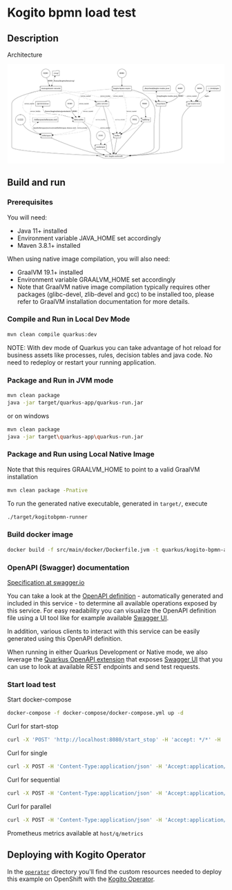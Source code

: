 # Kogito bpmn load test

## Description

Architecture

![docker-compose](docker-compose/docker-compose.png)

## Build and run

### Prerequisites

You will need:

- Java 11+ installed
- Environment variable JAVA_HOME set accordingly
- Maven 3.8.1+ installed

When using native image compilation, you will also need:

- GraalVM 19.1+ installed
- Environment variable GRAALVM_HOME set accordingly
- Note that GraalVM native image compilation typically requires other packages (glibc-devel, zlib-devel and gcc) to be installed too, please refer to GraalVM installation documentation for more details.

### Compile and Run in Local Dev Mode

```sh
mvn clean compile quarkus:dev
```

NOTE: With dev mode of Quarkus you can take advantage of hot reload for business assets like processes, rules, decision tables and java code. No need to redeploy or restart your running application.

### Package and Run in JVM mode

```sh
mvn clean package
java -jar target/quarkus-app/quarkus-run.jar
```

or on windows

```sh
mvn clean package
java -jar target\quarkus-app\quarkus-run.jar
```

### Package and Run using Local Native Image

Note that this requires GRAALVM_HOME to point to a valid GraalVM installation

```sh
mvn clean package -Pnative
```

To run the generated native executable, generated in `target/`, execute

```sh
./target/kogitobpmn-runner
```

### Build docker image

```sh
docker build -f src/main/docker/Dockerfile.jvm -t quarkus/kogito-bpmn-async-jvm .
```

### OpenAPI (Swagger) documentation

[Specification at swagger.io](https://swagger.io/docs/specification/about/)

You can take a look at the [OpenAPI definition](http://localhost:8080/openapi?format=json) - automatically generated and included in this service - to determine all available operations exposed by this service. For easy readability you can visualize the OpenAPI definition file using a UI tool like for example available [Swagger UI](https://editor.swagger.io).

In addition, various clients to interact with this service can be easily generated using this OpenAPI definition.

When running in either Quarkus Development or Native mode, we also leverage the [Quarkus OpenAPI extension](https://quarkus.io/guides/openapi-swaggerui#use-swagger-ui-for-development) that exposes [Swagger UI](http://localhost:8080/swagger-ui/) that you can use to look at available REST endpoints and send test requests.


### Start load test

Start docker-compose

```sh
docker-compose -f docker-compose/docker-compose.yml up -d
```

Curl for start-stop

```sh
curl -X 'POST' 'http://localhost:8080/start_stop' -H 'accept: */*' -H 'Content-Type: application/json' -d '{}'
```

Curl for single

```sh
curl -X POST -H 'Content-Type:application/json' -H 'Accept:application/json' -d '{"username" : "test"}' http://localhost:8080/single
```

Curl for sequential

```sh
curl -X POST -H 'Content-Type:application/json' -H 'Accept:application/json' -d '{"username" : "test"}' http://localhost:8080/sequential
```

Curl for parallel

```sh
curl -X POST -H 'Content-Type:application/json' -H 'Accept:application/json' -d '{"username" : "test"}' http://localhost:8080/parallel
```

Prometheus metrics available at `host/q/metrics`

## Deploying with Kogito Operator

In the [`operator`](operator) directory you'll find the custom resources needed to deploy this example on OpenShift with the [Kogito Operator](https://docs.jboss.org/kogito/release/latest/html_single/#chap_kogito-deploying-on-openshift).
